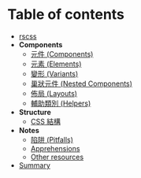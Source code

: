 # Table of contents

- [rscss](../README.md)
- **Components**
  - [元件 (Components)](components.md)
  - [元素 (Elements)](elements.md)
  - [變形 (Variants)](variants.md)
  - [巢狀元件 (Nested Components)](nested-components.md)
  - [佈局 (Layouts)](layouts.md)
  - [輔助類別 (Helpers)](helpers.md)
- **Structure**
  - [CSS 結構](css-structure.md)
- **Notes**
  - [陷阱 (Pitfalls)](pitfalls.md)
  - [Apprehensions](apprehensions.md)
  - [Other resources](other-resources.md)
- [Summary](summary.md)
